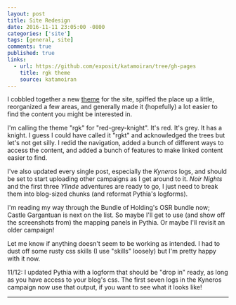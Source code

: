 ```yaml
---
layout: post
title: Site Redesign
date: 2016-11-11 23:05:00 -0800
categories: ['site']
tags: [general, site]
comments: true
published: true
links:
  - url: https://github.com/exposit/katamoiran/tree/gh-pages
    title: rgk theme
    source: katamoiran
---
```


I cobbled together a new [theme](https://github.com/exposit/katamoiran/tree/gh-pages) for the site, spiffed the place up a little, reorganized a few areas, and generally made it (hopefully) a lot easier to find the content you might be interested in.

<!--more-->

I'm calling the theme "rgk" for "red-grey-knight". It's red. It's grey. It has a knight. I guess I could have called it "rgkt" and acknowledged the trees but let's not get silly. I redid the navigation, added a bunch of different ways to access the content, and added a bunch of features to make linked content easier to find.

I've also updated every single post, especially the *Kyneros* logs, and should be set to start uploading other campaigns as I get around to it. *Noir Nights* and the first three *Ylinde* adventures are ready to go, I just need to break them into blog-sized chunks (and reformat Pythia's logforms).

I'm reading my way through the Bundle of Holding's OSR bundle now; Castle Gargantuan is next on the list. So maybe I'll get to use (and show off the screenshots from) the mapping panels in Pythia. Or maybe I'll revisit an older campaign!

Let me know if anything doesn't seem to be working as intended. I had to dust off some rusty css skills (I use "skills" loosely) but I'm pretty happy with it now.

11/12: I updated Pythia with a logform that should be "drop in" ready, as long as you have access to your blog's css. The first seven logs in the Kyneros campaign now use that output, if you want to see what it looks like!

***
